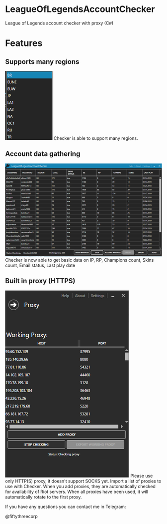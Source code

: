 # LeagueOfLegendsAccountChecker
League of Legends account checker with proxy (C#)

# Features
## Supports many regions
![img](https://github.com/fiftythreecorp/LeagueOfLegendsAccountChecker/blob/master/regions.png?raw=true)
Checker is able to support many regions.

## Account data gathering
![img](https://github.com/fiftythreecorp/LeagueOfLegendsAccountChecker/blob/master/main.png?raw=true)
Checker is now able to get basic data on IP, RP, Champions count, Skins count, Email status, Last play date 

## Built in proxy (HTTPS)
![img](https://github.com/fiftythreecorp/LeagueOfLegendsAccountChecker/blob/master/proxy.png?raw=true)
Please use only HTTP(S) proxy, it doesn't support SOCKS yet. Import a list of proxies to use with Checker. When you add proxies, they are automatically checked for availability of Riot servers.
When all proxies have been used, it will automatically rotate to the first proxy.

If you have any questions you can contact me in Telegram:

@fiftythreecorp

